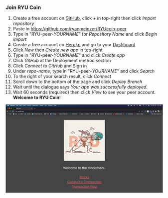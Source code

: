 ### Join RYU Coin

1. Create a free account on [GitHub](https://github.com/join), click *+* in top-right then click *Import repository* 
2. Paste in https://github.com/ryanmeinzer/RYUcoin-peer
3. Type in "RYU-peer-*YOURNAME*" for *Repository Name* and click *Begin import*
5. Create a free account on [Heroku](https://signup.heroku.com/login) and go to your [Dashboard](https://dashboard.heroku.com/apps)
6. Click *New* then *Create new app* in top-right
7. Type in "RYU-peer-*YOURNAME*" and click *Create app*
8. Click *GitHub* at the Deployment method section
9. Click *Connect to GitHub* and Sign in
10. Under *repo-name*, type in "RYU-peer-*YOURNAME*" and click *Search*
11. To the right of your search result, click *Connect*
12. Scroll down to the bottom of the page and click *Deploy Branch*
13. Wait until the dialogue says *Your app was successfully deployed.*
14. Wait 60 seconds (required) then click *View* to see your peer account. **Welcome to RYU Coin**!

![RYU Coin Screenshot](RYU-Coin-Screenshot.png)
